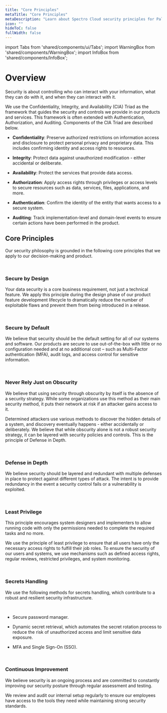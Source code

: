 ```yaml
---
title: "Core Principles"
metaTitle: "Core Principles"
metaDescription: "Learn about Spectro Cloud security principles for Palette."
icon: ""
hideToC: false
fullWidth: false
---
```


import Tabs from 'shared/components/ui/Tabs';
import WarningBox from 'shared/components/WarningBox';
import InfoBox from 'shared/components/InfoBox';

# Overview

Security is about controlling who can interact with your information, what they can do with it, and when they can interact with it.

We use the Confidentiality, Integrity, and Availability (CIA) Triad as the framework that guides the security and controls we provide in our products and services. This framework is often extended with Authentication, Authorization, and Auditing. Components of the CIA Triad are described below.
<br />

- **Confidentiality**: Preserve authorized restrictions on information access and disclosure to protect personal privacy and proprietary data. This includes confirming identity and access rights to resources. 


- **Integrity**: Protect data against unauthorized modification - either accidental or deliberate.


- **Availability**: Protect the services that provide data access.


- **Authorization**: Apply access rights through privileges or access levels to secure resources such as data, services, files, applications, and more.


- **Authentication**: Confirm the identity of the entity that wants access to a secure system.


- **Auditing**: Track implementation-level and domain-level events to ensure certain actions have been performed in the product. 


## Core Principles

Our security philosophy is grounded in the following core principles that we apply to our decision-making and product.

<br />

### Secure by Design

Your data security is a core business requirement, not just a technical feature. We apply this principle during the design phase of our product feature development lifecycle to dramatically reduce the number of exploitable flaws and prevent them from being introduced in a release.

<br />

### Secure by Default

We believe that security should be the default setting for all of our systems and software. Our products are secure to use out-of-the-box with little or no configuration needed and at no additional cost – such as Multi-Factor authentication (MFA), audit logs, and access control for sensitive information.

<br />

### Never Rely Just on Obscurity

We believe that using security through obscurity by itself is the absence of a security strategy. While some organizations use this method as their main security method, it puts their network at risk if an attacker gains access to it. 

Determined attackers use various methods to discover the hidden details of a system, and discovery eventually happens - either accidentally or deliberately. We believe that while obscurity alone is not a robust security strategy, it can be layered with security policies and controls. This is the principle of Defense in Depth.

<br />

### Defense in Depth

We believe security should be layered and redundant with multiple defenses in place to protect against different types of attack. The intent is to provide redundancy in the event a security control fails or a vulnerability is exploited.

<br />

### Least Privilege

This principle encourages system designers and implementers to allow running code with only the permissions needed to complete the required tasks and no more. 

We use the principle of least privilege to ensure that all users have only the necessary access rights to fulfill their job roles. To ensure the security of our users and systems, we use mechanisms such as defined access rights, regular reviews, restricted privileges, and system monitoring.

<br />

### Secrets Handling

We use the following methods for secrets handling, which contribute to a robust and resilient security infrastructure.

<br />

- Secure password manager. 


- Dynamic secret retrieval, which automates the secret rotation process to reduce the risk of unauthorized access and limit sensitive data exposure.


- MFA and Single Sign-On (SSO).

<br />

### Continuous Improvement

We believe security is an ongoing process and are committed to constantly improving our security posture through regular assessment and testing.

We review and audit our internal setup regularly to ensure our employees have access to the tools they need while maintaining strong security standards.

<br />

<br />

<br />

<br />
